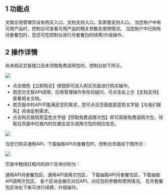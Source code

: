 ## 1 功能点
文智应用管理页设有购买入口，文档支持入口，及客服支持入口。
当您账户中有可用产品时，控制台可查看可用产品的相关参数及使用情况。
当您账户中已购有月套餐包时，您还可在控制台进行月套餐包的续费/升级操作。

## 2 操作详情

尚未购买文智接口且未领取免费调用包时，控制台如下所示。

![](http://imgcache.tce.fsphere.cn/static/qzonestyle.gtimg.cn/qzone/vas/opensns/res/img/yingyongshuoming-1.png)

- 点击橙色【立即购买】按钮即可进入购买页面进行购买操作。
- 若您对文智API调用，应用管理操作有任何疑问，可点击右上方【文档支持】查看相关文档。
- 若页面中的API不能满足您的需求，您可点击页面底部蓝色文字链【与我们联系】咨询定制需求。
- 点击购买按钮旁蓝色文字链【领取免费调用次包】即可获取免费调用次包，领取后页面中红框内的位置会显示调用次包的相应信息。

![](http://imgcache.tce.fsphere.cn/static/qzonestyle.gtimg.cn/qzone/vas/opensns/res/img/yingyongshuoming-2.png)

当您已购买通用API，下载抽取API月套餐包时，控制台页面如下图所示：

![](http://imgcache.tce.fsphere.cn/static/qzonestyle.gtimg.cn/qzone/vas/opensns/res/img/yingyongshuoming-3.png)

页面中粗线红框内的四个区块分别为：

通用API月套餐包区、通用API调用次包区、
下载抽取API月套餐包区、下载抽取API调用次包区。
各个区块会展示对应API、对应包的参数和使用情况。
在月套餐包区块右下角可进行续费、升级操作。